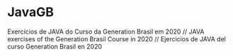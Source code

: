 # JavaGB
Exercícios de JAVA do Curso da Generation Brasil em 2020 // JAVA exercises of the Generation Brasil Course in 2020 // Ejercicios de JAVA del curso Generation Brasil en 2020
